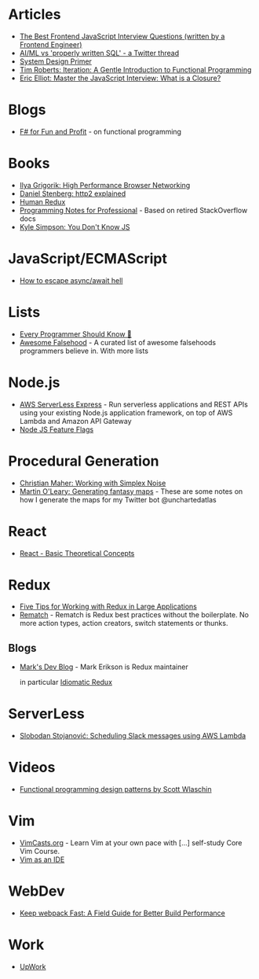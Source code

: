 # Articles

* [The Best Frontend JavaScript Interview Questions (written by a Frontend Engineer)](https://performancejs.com/post/hde6d32/The-Best-Frontend-JavaScript-Interview-Questions-%28written-by-a-Frontend-Engineer%29)
* [AI/ML vs 'properly written SQL' - a Twitter thread](https://threadreaderapp.com/thread/987602838594445312.html)
* [System Design Primer](https://github.com/donnemartin/system-design-primer)
* [Tim Roberts: Iteration: A Gentle Introduction to Functional Programming](https://medium.com/@BeardedTim/iteration-a-gentle-introduction-to-functional-programming-c59fcb0ab58d)
* [Eric Elliot: Master the JavaScript Interview: What is a Closure?](https://medium.com/javascript-scene/master-the-javascript-interview-what-is-a-closure-b2f0d2152b36)

# Blogs

* [F# for Fun and Profit](https://fsharpforfunandprofit.com/) - on functional programming

# Books

* [Ilya Grigorik: High Performance Browser Networking](https://hpbn.co/)
* [Daniel Stenberg: http2 explained](https://legacy.gitbook.com/book/bagder/http2-explained/details)
* [Human Redux](https://reduxbook.com/)
* [Programming Notes for Professional](http://goalkicker.com/) - Based on retired StackOverflow docs
* [Kyle Simpson: You Don't Know JS](https://github.com/getify/You-Dont-Know-JS)

# JavaScript/ECMAScript

* [How to escape async/await hell](https://medium.freecodecamp.org/avoiding-the-async-await-hell-c77a0fb71c4c)

# Lists

* [Every Programmer Should Know 🤔](https://github.com/mtdvio/every-programmer-should-know)
* [Awesome Falsehood](https://github.com/kdeldycke/awesome-falsehood) - A curated list of awesome falsehoods programmers believe in. With more lists

# Node.js

* [AWS ServerLess Express](https://github.com/awslabs/aws-serverless-express) - Run serverless applications and REST APIs using your existing Node.js application framework, on top of AWS Lambda and Amazon API Gateway
* [Node JS Feature Flags](https://featureflags.io/node-js-feature-flags/)

# Procedural Generation

* [Christian Maher: Working with Simplex Noise](https://cmaher.github.io/posts/working-with-simplex-noise/)
* [Martin O'Leary: Generating fantasy maps](http://mewo2.com/notes/terrain/) - These are some notes on how I generate the maps for my Twitter bot @unchartedatlas

# React

* [React - Basic Theoretical Concepts](https://github.com/reactjs/react-basic)

# Redux

* [Five Tips for Working with Redux in Large Applications](https://techblog.appnexus.com/five-tips-for-working-with-redux-in-large-applications-89452af4fdcb)
* [Rematch](https://legacy.gitbook.com/book/rematch/rematch/details) - Rematch is Redux best practices without the boilerplate. No more action types, action creators, switch statements or thunks.

## Blogs

* [Mark's Dev Blog](http://blog.isquaredsoftware.com/) - Mark Erikson is Redux maintainer
  
  in particular [Idiomatic Redux](http://blog.isquaredsoftware.com/series/idiomatic-redux/)
  
# ServerLess

* [Slobodan Stojanović: Scheduling Slack messages using AWS Lambda](https://medium.freecodecamp.org/scheduling-slack-messages-using-aws-lambda-e56a8eb22818)

# Videos

* [Functional programming design patterns by Scott Wlaschin](https://vimeo.com/113588389)

# Vim

* [VimCasts.org](http://vimcasts.org/) - Learn Vim at your own pace with [...] self-study Core Vim Course.
* [Vim as an IDE](https://github.com/jez/vim-as-an-ide)

# WebDev

* [Keep webpack Fast: A Field Guide for Better Build Performance](https://slack.engineering/keep-webpack-fast-a-field-guide-for-better-build-performance-f56a5995e8f1)

# Work

* [UpWork](https://www.upwork.com/)
